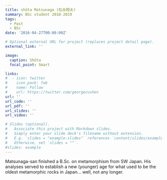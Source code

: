 ```yaml
---
title: shōta Matsunaga (松永翔太)
summary: BSc student 2018-2019
tags:
  - Past
  - BSc
date: '2016-04-27T00:00:00Z'

# Optional external URL for project (replaces project detail page).
external_link: ''

image:
  caption: Shōta
  focal_point: Smart

links:
#  - icon: twitter
#    icon_pack: fab
#    name: Follow
#    url: https://twitter.com/georgecushen
url: ''
url_code: ''
url_pdf: ''
url_slides: ''
url_video: ''

# Slides (optional).
#   Associate this project with Markdown slides.
#   Simply enter your slide deck's filename without extension.
#   E.g. `slides = "example-slides"` references `content/slides/example-slides.md`.
#   Otherwise, set `slides = ""`.
#slides: example
---
```


Matsunaga-san finished a B.Sc. on metamorphism from SW Japan. His analyses served to establish a new (younger) age for what used to be the oldest metamorphic rocks in Japan... well, not any longer.
